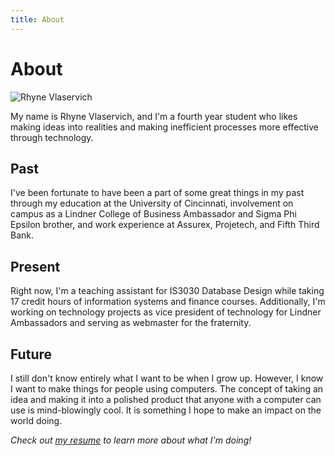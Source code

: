 ```yaml
---
title: About
---
```


# About

![Rhyne Vlaservich](/img/me.png "Rhyne Vlaservich")

My name is Rhyne Vlaservich, and I'm a fourth year student who likes making ideas into realities and making inefficient processes more effective through technology.

## Past

I've been fortunate to have been a part of some great things in my past through 
    my education at the University of Cincinnati, 
    involvement on campus as a Lindner College of Business Ambassador and Sigma Phi Epsilon brother, 
    and work experience at Assurex, Projetech, and Fifth Third Bank.

## Present

Right now, I'm a teaching assistant for IS3030 Database Design while taking 17 credit hours of information systems and finance courses. 
Additionally, I'm working on technology projects as vice president of technology for Lindner Ambassadors and serving as webmaster for the fraternity.

## Future

I still don't know entirely what I want to be when I grow up. 
However, I know I want to make things for people using computers.
The concept of taking an idea and making it into a polished product that anyone with a computer can use is mind-blowingly cool.
It is something I hope to make an impact on the world doing.

*Check out [my resume](/more/Vlaservich-Resume-Fall-2016-site.pdf) to learn more about what I'm doing!*

